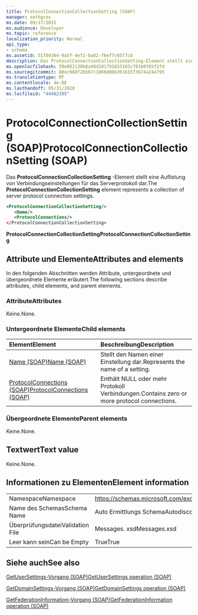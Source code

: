 ```yaml
---
title: ProtocolConnectionCollectionSetting (SOAP)
manager: sethgros
ms.date: 09/17/2015
ms.audience: Developer
ms.topic: reference
localization_priority: Normal
api_type:
- schema
ms.assetid: 51f84364-9a5f-4ef2-ba82-f6ef7c65f7cb
description: Das ProtocolConnectionCollectionSetting-Element stellt eine Auflistung von Verbindungseinstellungen für das Serverprotokoll dar.
ms.openlocfilehash: 59e082138b8a40d201791653103c79160765f2fd
ms.sourcegitcommit: 88ec988f2bb67c1866d06b361615f3674a24e795
ms.translationtype: MT
ms.contentlocale: de-DE
ms.lasthandoff: 05/31/2020
ms.locfileid: "44462395"
---
```

# <a name="protocolconnectioncollectionsetting-soap"></a><span data-ttu-id="2e712-103">ProtocolConnectionCollectionSetting (SOAP)</span><span class="sxs-lookup"><span data-stu-id="2e712-103">ProtocolConnectionCollectionSetting (SOAP)</span></span>

<span data-ttu-id="2e712-104">Das **ProtocolConnectionCollectionSetting** -Element stellt eine Auflistung von Verbindungseinstellungen für das Serverprotokoll dar.</span><span class="sxs-lookup"><span data-stu-id="2e712-104">The **ProtocolConnectionCollectionSetting** element represents a collection of server protocol connection settings.</span></span> 
  
```XML
<ProtocolConnectionCollectionSetting/>
   <Name/>
   <ProtocolConnections/>
</ProtocolConnectionCollectionSetting>
```

 <span data-ttu-id="2e712-105">**ProtocolConnectionCollectionSetting**</span><span class="sxs-lookup"><span data-stu-id="2e712-105">**ProtocolConnectionCollectionSetting**</span></span>
## <a name="attributes-and-elements"></a><span data-ttu-id="2e712-106">Attribute und Elemente</span><span class="sxs-lookup"><span data-stu-id="2e712-106">Attributes and elements</span></span>

<span data-ttu-id="2e712-107">In den folgenden Abschnitten werden Attribute, untergeordnete und übergeordnete Elemente erläutert.</span><span class="sxs-lookup"><span data-stu-id="2e712-107">The following sections describe attributes, child elements, and parent elements.</span></span>
  
### <a name="attributes"></a><span data-ttu-id="2e712-108">Attribute</span><span class="sxs-lookup"><span data-stu-id="2e712-108">Attributes</span></span>

<span data-ttu-id="2e712-109">Keine.</span><span class="sxs-lookup"><span data-stu-id="2e712-109">None.</span></span>
  
### <a name="child-elements"></a><span data-ttu-id="2e712-110">Untergeordnete Elemente</span><span class="sxs-lookup"><span data-stu-id="2e712-110">Child elements</span></span>

|<span data-ttu-id="2e712-111">**Element**</span><span class="sxs-lookup"><span data-stu-id="2e712-111">**Element**</span></span>|<span data-ttu-id="2e712-112">**Beschreibung**</span><span class="sxs-lookup"><span data-stu-id="2e712-112">**Description**</span></span>|
|:-----|:-----|
|[<span data-ttu-id="2e712-113">Name (SOAP)</span><span class="sxs-lookup"><span data-stu-id="2e712-113">Name (SOAP)</span></span>](name-soap.md) <br/> |<span data-ttu-id="2e712-114">Stellt den Namen einer Einstellung dar.</span><span class="sxs-lookup"><span data-stu-id="2e712-114">Represents the name of a setting.</span></span>  <br/> |
|[<span data-ttu-id="2e712-115">ProtocolConnections (SOAP)</span><span class="sxs-lookup"><span data-stu-id="2e712-115">ProtocolConnections (SOAP)</span></span>](protocolconnections-soap.md) <br/> |<span data-ttu-id="2e712-116">Enthält NULL oder mehr Protokoll Verbindungen.</span><span class="sxs-lookup"><span data-stu-id="2e712-116">Contains zero or more protocol connections.</span></span>  <br/> |
   
### <a name="parent-elements"></a><span data-ttu-id="2e712-117">Übergeordnete Elemente</span><span class="sxs-lookup"><span data-stu-id="2e712-117">Parent elements</span></span>

<span data-ttu-id="2e712-118">Keine.</span><span class="sxs-lookup"><span data-stu-id="2e712-118">None.</span></span>
  
## <a name="text-value"></a><span data-ttu-id="2e712-119">Textwert</span><span class="sxs-lookup"><span data-stu-id="2e712-119">Text value</span></span>

<span data-ttu-id="2e712-120">Keine.</span><span class="sxs-lookup"><span data-stu-id="2e712-120">None.</span></span>
  
## <a name="element-information"></a><span data-ttu-id="2e712-121">Informationen zu Elementen</span><span class="sxs-lookup"><span data-stu-id="2e712-121">Element information</span></span>

|||
|:-----|:-----|
|<span data-ttu-id="2e712-122">Namespace</span><span class="sxs-lookup"><span data-stu-id="2e712-122">Namespace</span></span>  <br/> |https://schemas.microsoft.com/exchange/2010/Autodiscover  <br/> |
|<span data-ttu-id="2e712-123">Name des Schemas</span><span class="sxs-lookup"><span data-stu-id="2e712-123">Schema Name</span></span>  <br/> |<span data-ttu-id="2e712-124">Auto Ermittlungs Schema</span><span class="sxs-lookup"><span data-stu-id="2e712-124">Autodiscover schema</span></span>  <br/> |
|<span data-ttu-id="2e712-125">Überprüfungsdatei</span><span class="sxs-lookup"><span data-stu-id="2e712-125">Validation File</span></span>  <br/> |<span data-ttu-id="2e712-126">Messages. xsd</span><span class="sxs-lookup"><span data-stu-id="2e712-126">Messages.xsd</span></span>  <br/> |
|<span data-ttu-id="2e712-127">Leer kann sein</span><span class="sxs-lookup"><span data-stu-id="2e712-127">Can be Empty</span></span>  <br/> |<span data-ttu-id="2e712-128">True</span><span class="sxs-lookup"><span data-stu-id="2e712-128">True</span></span>  <br/> |
   
## <a name="see-also"></a><span data-ttu-id="2e712-129">Siehe auch</span><span class="sxs-lookup"><span data-stu-id="2e712-129">See also</span></span>



[<span data-ttu-id="2e712-130">GetUserSettings-Vorgang (SOAP)</span><span class="sxs-lookup"><span data-stu-id="2e712-130">GetUserSettings operation (SOAP)</span></span>](getusersettings-operation-soap.md)
  
[<span data-ttu-id="2e712-131">GetDomainSettings-Vorgang (SOAP)</span><span class="sxs-lookup"><span data-stu-id="2e712-131">GetDomainSettings operation (SOAP)</span></span>](getdomainsettings-operation-soap.md)
  
[<span data-ttu-id="2e712-132">GetFederationInformation-Vorgang (SOAP)</span><span class="sxs-lookup"><span data-stu-id="2e712-132">GetFederationInformation operation (SOAP)</span></span>](getfederationinformation-operation-soap.md)

